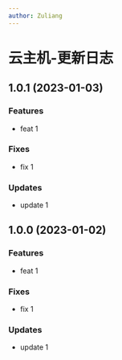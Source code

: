 ```yaml
---
author: Zuliang
---
```


# 云主机-更新日志

## 1.0.1 (2023-01-03)
### Features
* feat 1

### Fixes
* fix 1

### Updates
* update 1


## 1.0.0 (2023-01-02)
### Features
* feat 1

### Fixes
* fix 1

### Updates
* update 1
